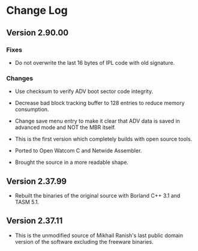 # Change Log

## Version 2.90.00
### Fixes
 * Do not overwrite the last 16 bytes of IPL code with old signature.

### Changes
 * Use checksum to verify ADV boot sector code integrity.
 * Decrease bad block tracking buffer to 128 entries to reduce memory consumption.
 * Change save menu entry to make it clear that ADV data is saved in advanced mode and NOT the MBR itself.
 
 * This is the first version which completely builds with open source tools.
 * Ported to Open Watcom C and Netwide Assembler.
 * Brought the source in a more readable shape.

## Version 2.37.99
 * Rebuilt the binaries of the original source with Borland C++ 3.1 and TASM 5.1.

## Version 2.37.11
 * This is the unmodified source of Mikhail Ranish's last public domain version of the software excluding the freeware binaries.
